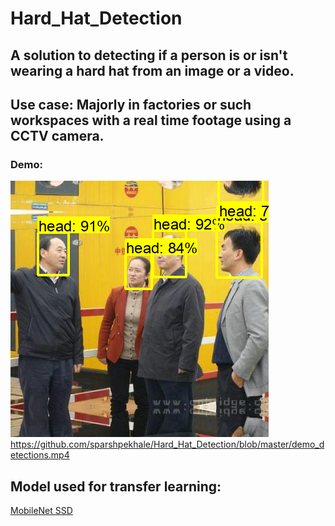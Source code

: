 # Hard_Hat_Detection

## A solution to detecting if a person is or isn't wearing a hard hat from an image or a video.
## Use case: Majorly in factories or such workspaces with a real time footage using a CCTV camera.

### Demo:
![image](https://github.com/sparshpekhale/Hard_Hat_Detection/blob/master/demo_image.png)
https://github.com/sparshpekhale/Hard_Hat_Detection/blob/master/demo_detections.mp4

## Model used for transfer learning:
[MobileNet SSD](http://download.tensorflow.org/models/object_detection/tf2/20200711/ssd_mobilenet_v2_fpnlite_320x320_coco17_tpu-8.tar.gz)
